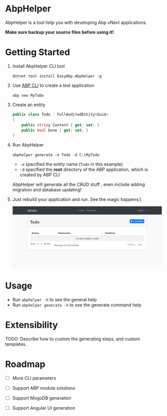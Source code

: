 # AbpHelper

AbpHelper is a tool help you with developing Abp vNext applications.

**Make sure **backup** your source files before using it!**.

# Getting Started

1. Install AbpHelper CLI tool

    `dotnet tool install EasyAbp.AbpHelper -g`

1. Use [ABP CLI](https://docs.abp.io/en/abp/latest/CLI) to create a test application

    `abp new MyToDo`

1. Create an entity

    ``` csharp
    public class Todo : FullAuditedEntity<Guid>
    {
        public string Content { get; set; }
        public bool Done { get; set; }
    }

    ```

1. Run AbpHelper

    `abphelper generate -e Todo -d C:\MyTodo`

    * `-e` specified the entity name (`Todo` in this example)
    * `-d` specified the **root** directory of the ABP application, which is created by ABP CLI

    AbpHelper will generate all the CRUD stuff , even include adding migration and database updating!

1. Just rebuild your application and run. See the magic happens:)

    ![](doc/images/2020-02-10-14-09-22.png)

# Usage

* Run `abphelper -h` to see the general help
* Run `abphelper generate -h` to see the generate command help

# Extensibility

TODO: Describe how to custom the generating steps, and custom templates.

# Roadmap

- [ ] More CLI parameters
- [ ] Support ABP module solutions
- [ ] Support MogoDB generation
- [ ] Support Angular UI generation

